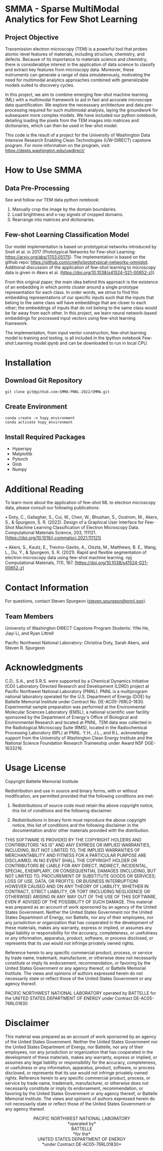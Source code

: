 SMMA - Sparse MultiModal Analytics for Few Shot Learning
=====


Project Objective
----
Transmission electron microscopy (TEM) is a powerful tool that probes atomic-level features of materials, including structure, chemistry, and defects. Because of its importance to materials science and chemistry, there is considerablye interest in the application of data science to classify and extract key features from microscopy data. Moreover, these instruments can generate a range of data simulatenously, motivating the need for multimodal analytics approaches combined with generalizable models suited to discovery cycles.

In this project, we aim to combine emerging few-shot machine learning (ML) with a multimodal framework to aid in fast and accurate microscope data quantification. We explore the necesssary architecture and data pre-processing required for such multimodal analysis, laying the groundwork for subsequent more complex models. We have included our python notebook, detailing loading the pixels from the TEM images into matrices and dictionaries, which can then be used in few-shot model.

This code is the result of a project for the University of Washington Data Intensive Research Enabling Clean Technologies (UW-DIRECT) capstone program. For more information on the program, visit: https://depts.washington.edu/uwdirect/

How to Use SMMA
====

Data Pre-Processing
----
See and follow our TEM data python notebook:

1. Manually crop the image by the domain boundaries.
2. Load brightness and x-ray signals of cropped domains.
3. Rearrange into matrices and dictionaries.

Few-shot Learning Classification Model
----

Our model implementation is based on prototypical networks introduced by Snell et al. in 2017 (Prototypical Networks for Few-shot Learning: https://arxiv.org/abs/1703.05175). The implementation is based on the github repo: https://github.com/cnielly/prototypical-networks-omniglot. Additional discussion of the application of few-shot learning to microscopy data is given in Akers et al. (https://doi.org/10.1038/s41524-021-00652-z]).

From this original paper, the main idea behind this approach is the existence of an embedding in which points cluster around a single prototype representation for each class. In order words, we strive to find this embedding representations of our specific inputs such that the inputs that belong to the same class will have embeddings that are closer to each other; the embeddings of inputs that do not belong to the same class would be far away from each other. In this project, we learn neural network-based embeddings for processed input vectors using few-shot learning framework. 

The implementation, from input vector construction, few-shot learning model to training and testing, is all included in the Ipython notebook Few-shot Learning model.ipynb and can be downloaded to run in local CPU.

Installation
====

Download Git Repository
----
```
git clone git@github.com:SMMA-PNNL-2022/SMMA.git
```

Create Environment
----
```
conda create -n hspy_environment
conda activate hspy_environment 
```

Install Required Packages
----
- Hyperspy
- Matplotlib 
- Pytorch 
- Glob 
- Numpy

Additional Reading
======

To learn more about the application of few-shot ML to electron microscopy data, please consult our following publications:

 • Doty, C., Gallagher, S., Cui, W., Chen, W., Bhushan, S., Oostrom, M., Akers, S., & Spurgeon, S. R. (2022). Design of a Graphical User Interface for Few-Shot Machine Learning Classification of Electron Microscopy Data. Computational Materials Science, 203, 111121. [https://doi.org/10.1016/j.commatsci.2021.111121]
 
 • Akers, S., Kautz, E., Trevino-Gavito, A., Olszta, M., Matthews, B. E., Wang, L., Du, Y., & Spurgeon, S. R. (2021). Rapid and flexible segmentation of electron microscopy data using few-shot machine learning. npj Computational Materials, 7(1), 187. [https://doi.org/10.1038/s41524-021-00652-z]

Contact Information
 ======================

 For questions, contact Steven Spurgeon (steven.spurgeon@pnnl.gov).

 Team Members
-------------

 University of Washington DIRECT Capstone Program Students: Yifei He, Jiayi Li, and Ryan Littrell

 Pacific Northwest National Laboratory: Christina Doty, Sarah Akers, and Steven R. Spurgeon

Acknowledgments
======================

C.D., S.A., and S.R.S. were supported by a Chemical Dynamics Initiative (CDi) Laboratory Directed Research and Development (LDRD) project at Pacific Northwest National Laboratory (PNNL). PNNL is a multiprogram national laboratory operated for the U.S. Department of Energy (DOE) by Battelle Memorial Institute under Contract No. DE-AC05-76RL0-1830. Experimental sample preparation was performed at the Environmental Molecular Sciences Laboratory (EMSL), a national scientific user facility sponsored by the Department of Energy's Office of Biological and Environmental Research and located at PNNL. TEM data was collected in the Radiological Microscopy Suite (RMS), located in the Radiochemical Processing Laboratory (RPL) at PNNL. Y.H., J.L., and R.L. acknowledge support from the University of Washington Clean Energy Institute and the National Science Foundation Research Traineeship under Award NSF DGE-1633216.

Usage License
======================
Copyright Battelle Memorial Institute

Redistribution and use in source and binary forms, with or without modification, are permitted provided that the following conditions are met:

1. Redistributions of source code must retain the above copyright notice, this list of conditions and the following disclaimer.

2. Redistributions in binary form must reproduce the above copyright notice, this list of conditions and the following disclaimer in the documentation and/or other materials provided with the distribution.

THIS SOFTWARE IS PROVIDED BY THE COPYRIGHT HOLDERS AND CONTRIBUTORS "AS IS" AND ANY EXPRESS OR IMPLIED WARRANTIES, INCLUDING, BUT NOT LIMITED TO, THE IMPLIED WARRANTIES OF MERCHANTABILITY AND FITNESS FOR A PARTICULAR PURPOSE ARE DISCLAIMED. IN NO EVENT SHALL THE COPYRIGHT HOLDER OR CONTRIBUTORS BE LIABLE FOR ANY DIRECT, INDIRECT, INCIDENTAL, SPECIAL, EXEMPLARY, OR CONSEQUENTIAL DAMAGES (INCLUDING, BUT NOT LIMITED TO, PROCUREMENT OF SUBSTITUTE GOODS OR SERVICES; LOSS OF USE, DATA, OR PROFITS; OR BUSINESS INTERRUPTION) HOWEVER CAUSED AND ON ANY THEORY OF LIABILITY, WHETHER IN CONTRACT, STRICT LIABILITY, OR TORT (INCLUDING NEGLIGENCE OR OTHERWISE) ARISING IN ANY WAY OUT OF THE USE OF THIS SOFTWARE, EVEN IF ADVISED OF THE POSSIBILITY OF SUCH DAMAGE. This material was prepared as an account of work sponsored by an agency of the United States Government. Neither the United States Government nor the United States Department of Energy, nor Battelle, nor any of their employees, nor any jurisdiction or organization that has cooperated in the development of these materials, makes any warranty, express or implied, or assumes any legal liability or responsibility for the accuracy, completeness, or usefulness or any information, apparatus, product, software, or process disclosed, or represents that its use would not infringe privately owned rights.

Reference herein to any specific commercial product, process, or service by trade name, trademark, manufacturer, or otherwise does not necessarily constitute or imply its endorsement, recommendation, or favoring by the United States Government or any agency thereof, or Battelle Memorial Institute. The views and opinions of authors expressed herein do not necessarily state or reflect those of the United States Government or any agency thereof.

PACIFIC NORTHWEST NATIONAL LABORATORY operated by BATTELLE for the UNITED STATES DEPARTMENT OF ENERGY under Contract DE-AC05-76RL01830

Disclaimer
======================
This material was prepared as an account of work sponsored by an agency of the United States Government.  Neither the United States Government nor the United States Department of Energy, nor Battelle, nor any of their employees, nor any jurisdiction or organization that has cooperated in the development of these materials, makes any warranty, express or implied, or assumes any legal liability or responsibility for the accuracy, completeness, or usefulness or any information, apparatus, product, software, or process disclosed, or represents that its use would not infringe privately owned rights.
Reference herein to any specific commercial product, process, or service by trade name, trademark, manufacturer, or otherwise does not necessarily constitute or imply its endorsement, recommendation, or favoring by the United States Government or any agency thereof, or Battelle Memorial Institute. The views and opinions of authors expressed herein do not necessarily state or reflect those of the United States Government or any agency thereof.


<center>PACIFIC NORTHWEST NATIONAL LABORATORY <br>
*operated by*<br>
BATTELLE<br>
*for the*<br>
UNITED STATES DEPARTMENT OF ENERGY<br>
*under Contract DE-AC05-76RL01830*</center>
